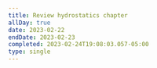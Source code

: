 ```yaml
---
title: Review hydrostatics chapter
allDay: true
date: 2023-02-22
endDate: 2023-02-23
completed: 2023-02-24T19:08:03.057-05:00
type: single
---
```


